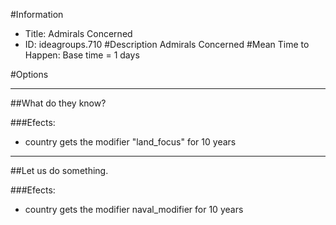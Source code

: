 #Information
 - Title: Admirals Concerned
 - ID: ideagroups.710
#Description
Admirals Concerned
#Mean Time to Happen:
Base time = 1 days

#Options

___
##What do they know?

###Efects:<ul><li>country gets the modifier "land_focus" for 10 years</li></ul>

___
##Let us do something.

###Efects:<ul><li>country gets the modifier naval_modifier for 10 years</li></ul>
